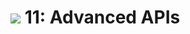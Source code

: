 # ![](https://ga-dash.s3.amazonaws.com/production/assets/logo-9f88ae6c9c3871690e33280fcf557f33.png) 11: Advanced APIs

